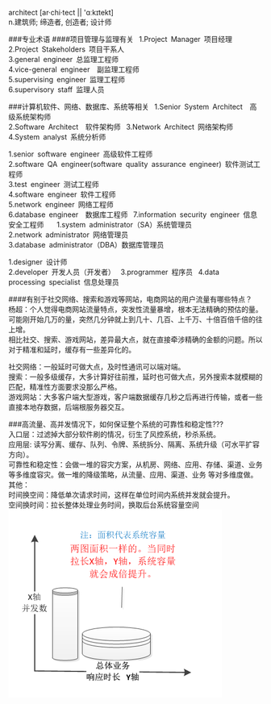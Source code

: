 architect  [ar·chi·tect || 'ɑːkɪtekt]  
n.建筑师; 缔造者, 创造者; 设计师  

###专业术语
####项目管理与监理有关 
1.Project Manager 项目经理   
2.Project Stakeholders 项目干系人   
3.general engineer 总监理工程师  
4.vice-general engineer  副监理工程师   
5.supervising engineer 监理工程师   
6.supervisory staff 监理人员 



###计算机软件、网络、数据库、系统等相关 
1.Senior System Architect  高级系统架构师   
2.Software Architect  软件架构师 
3.Network Architect 网络架构师   
4.System analyst 系统分析师  


1.senior software engineer 高级软件工程师    
2.software QA engineer(software quality assurance engineer) 软件测试工程师   
3.test engineer 测试工程师  
4.software engineer 软件工程师   
5.network engineer 网络工程师   
6.database engineer  数据库工程师 
7.information security engineer 信息安全工程师   
 
1.system administrator（SA）系统管理员   
2.network administrator 网络管理员   
3.database administrator（DBA）数据库管理员  

1.designer 设计师   
2.developer 开发人员（开发者） 
3.programmer 程序员 
4.data processing specialist 信息处理员 



####有别于社交网络、搜索和游戏等网站，电商网站的用户流量有哪些特点？  
杨超：个人觉得电商网站流量特点，突发性流量暴增，根本无法精确的预估的量。  
可能刚开始几万的量，突然几分钟就上到几十、几百、上千万、十倍百倍千倍的往上增。  
相比社交、搜索、游戏网站，差异最大点，就在直接牵涉精确的金额的问题。所以对于精准和延时，缓存有一些差异化的。  

社交网络：一般延时可做大点，及时性通讯可以端对端。  
搜索：一般多级缓存，大多计算好往前推，延时也可做大点，另外搜索本就模糊的匹配，精准性方面要求没那么严格。  
游戏网站：大多客户端大型游戏，客户端数据缓存几秒之后再进行传输，或者一些直接本地存数据，后端根服务器交互。  

###高流量、高并发情况下，如何保证整个系统的可靠性和稳定性???  
入口层：过滤掉大部分软件刷的情况，衍生了风控系统，秒杀系统。  
应用层: 读写分离、缓存、队列、令牌、系统拆分、隔离、系统升级（可水平扩容方向）。  
可靠性和稳定性：会做一堆的容灾方案，从机房、网络、应用、存储、渠道、业务等多维度容灾。做一堆的降级策略，从流量、应用、渠道、业务 等对多维度做。  
其他：  
时间换空间：降低单次请求时间，这样在单位时间内系统并发就会提升。  
空间换时间：拉长整体处理业务时间，换取后台系统容量空间  
![Image text](image/time-space.png)